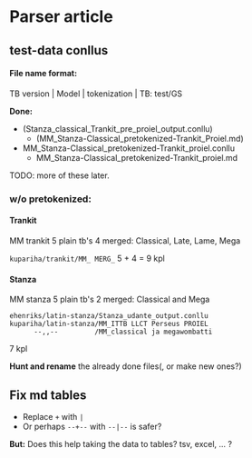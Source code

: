 # Parser article

## test-data conllus

#### File name format:  

TB version | Model | tokenization | TB: test/GS

**Done:**
- (Stanza_classical_Trankit_pre_proiel_output.conllu)  
  - (MM_Stanza-Classical_pretokenized-Trankit_Proiel.md)
- MM_Stanza-Classical_pretokenized-Trankit_proiel.conllu
  - MM_Stanza-Classical_pretokenized-Trankit_proiel.md

TODO: more of these later.

### w/o pretokenized:

#### Trankit

MM
trankit
5 plain tb's
4 merged: Classical, Late, Lame, Mega

`kupariha/trankit/MM_ MERG_` 5 + 4 = 9 kpl

#### Stanza

MM
stanza
5 plain tb's
2 merged: Classical and Mega

```
ehenriks/latin-stanza/Stanza_udante_output.conllu
kupariha/latin-stanza/MM_ITTB LLCT Perseus PROIEL
      --,,--         /MM_classical ja megawombatti
```
7 kpl

**Hunt and rename** the already done files(, or make new ones?)

## Fix md tables

- Replace `+` with `|`
- Or perhaps `--+--` with `--|--` is safer?

**But:** Does this help taking the data to tables? tsv, excel, ... ?
